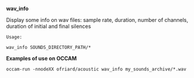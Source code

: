 **wav_info**

Display some info on wav files: sample rate, duration, number of channels, duration of initial and final silences


```
Usage:

wav_info SOUNDS_DIRECTORY_PATH/*
```


**Examples of use on OCCAM**

```
occam-run -nnodeXX ofriard/acoustic wav_info my_sounds_archive/*.wav

```

